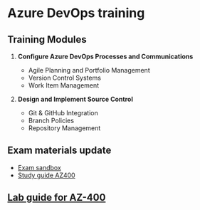 # Azure DevOps training
## Training Modules
1. **Configure Azure DevOps Processes and Communications**
    - Agile Planning and Portfolio Management
    - Version Control Systems
    - Work Item Management

2. **Design and Implement Source Control**
    - Git & GitHub Integration
    - Branch Policies
    - Repository Management

## Exam materials update
- [Exam sandbox](https://go.microsoft.com/fwlink/?linkid=2226877)
- [Study guide AZ400](https://learn.microsoft.com/en-us/credentials/certifications/resources/study-guides/az-400)
## [Lab guide for AZ-400](https://microsoftlearning.github.io/AZ400-DesigningandImplementingMicrosoftDevOpsSolutions/)
